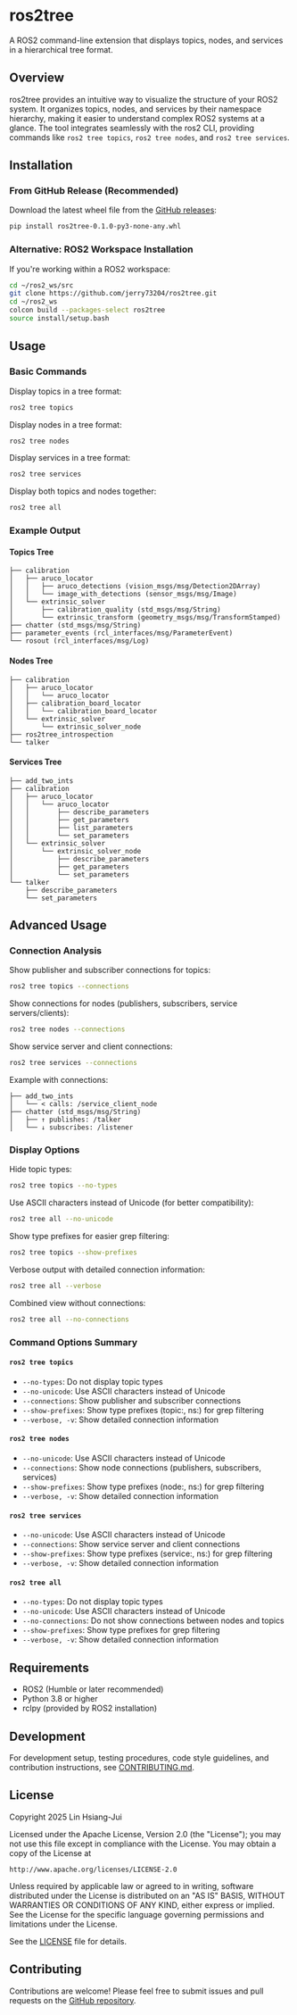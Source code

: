 # ros2tree

A ROS2 command-line extension that displays topics, nodes, and services in a hierarchical tree format.

## Overview

ros2tree provides an intuitive way to visualize the structure of your ROS2 system. It organizes topics, nodes, and services by their namespace hierarchy, making it easier to understand complex ROS2 systems at a glance. The tool integrates seamlessly with the ros2 CLI, providing commands like `ros2 tree topics`, `ros2 tree nodes`, and `ros2 tree services`.

## Installation

### From GitHub Release (Recommended)

Download the latest wheel file from the [GitHub releases](https://github.com/jerry73204/ros2tree/releases):

```bash
pip install ros2tree-0.1.0-py3-none-any.whl
```

### Alternative: ROS2 Workspace Installation

If you're working within a ROS2 workspace:

```bash
cd ~/ros2_ws/src
git clone https://github.com/jerry73204/ros2tree.git
cd ~/ros2_ws
colcon build --packages-select ros2tree
source install/setup.bash
```

## Usage

### Basic Commands

Display topics in a tree format:
```bash
ros2 tree topics
```

Display nodes in a tree format:
```bash
ros2 tree nodes
```

Display services in a tree format:
```bash
ros2 tree services
```

Display both topics and nodes together:
```bash
ros2 tree all
```

### Example Output

#### Topics Tree
```
├── calibration
│   ├── aruco_locator
│   │   ├── aruco_detections (vision_msgs/msg/Detection2DArray)
│   │   └── image_with_detections (sensor_msgs/msg/Image)
│   └── extrinsic_solver
│       ├── calibration_quality (std_msgs/msg/String)
│       └── extrinsic_transform (geometry_msgs/msg/TransformStamped)
├── chatter (std_msgs/msg/String)
├── parameter_events (rcl_interfaces/msg/ParameterEvent)
└── rosout (rcl_interfaces/msg/Log)
```

#### Nodes Tree
```
├── calibration
│   ├── aruco_locator
│   │   └── aruco_locator
│   ├── calibration_board_locator
│   │   └── calibration_board_locator
│   └── extrinsic_solver
│       └── extrinsic_solver_node
├── ros2tree_introspection
└── talker
```

#### Services Tree
```
├── add_two_ints
├── calibration
│   ├── aruco_locator
│   │   └── aruco_locator
│   │       ├── describe_parameters
│   │       ├── get_parameters
│   │       ├── list_parameters
│   │       └── set_parameters
│   └── extrinsic_solver
│       └── extrinsic_solver_node
│           ├── describe_parameters
│           ├── get_parameters
│           └── set_parameters
└── talker
    ├── describe_parameters
    └── set_parameters
```

## Advanced Usage

### Connection Analysis

Show publisher and subscriber connections for topics:
```bash
ros2 tree topics --connections
```

Show connections for nodes (publishers, subscribers, service servers/clients):
```bash
ros2 tree nodes --connections
```

Show service server and client connections:
```bash
ros2 tree services --connections
```

Example with connections:
```
├── add_two_ints
│   └── < calls: /service_client_node
├── chatter (std_msgs/msg/String)
│   ├── ↑ publishes: /talker
│   └── ↓ subscribes: /listener
```

### Display Options

Hide topic types:
```bash
ros2 tree topics --no-types
```

Use ASCII characters instead of Unicode (for better compatibility):
```bash
ros2 tree all --no-unicode
```

Show type prefixes for easier grep filtering:
```bash
ros2 tree topics --show-prefixes
```

Verbose output with detailed connection information:
```bash
ros2 tree all --verbose
```

Combined view without connections:
```bash
ros2 tree all --no-connections
```

### Command Options Summary

#### `ros2 tree topics`
- `--no-types`: Do not display topic types
- `--no-unicode`: Use ASCII characters instead of Unicode
- `--connections`: Show publisher and subscriber connections
- `--show-prefixes`: Show type prefixes (topic:, ns:) for grep filtering
- `--verbose, -v`: Show detailed connection information

#### `ros2 tree nodes`
- `--no-unicode`: Use ASCII characters instead of Unicode
- `--connections`: Show node connections (publishers, subscribers, services)
- `--show-prefixes`: Show type prefixes (node:, ns:) for grep filtering
- `--verbose, -v`: Show detailed connection information

#### `ros2 tree services`
- `--no-unicode`: Use ASCII characters instead of Unicode
- `--connections`: Show service server and client connections
- `--show-prefixes`: Show type prefixes (service:, ns:) for grep filtering
- `--verbose, -v`: Show detailed connection information

#### `ros2 tree all`
- `--no-types`: Do not display topic types
- `--no-unicode`: Use ASCII characters instead of Unicode
- `--no-connections`: Do not show connections between nodes and topics
- `--show-prefixes`: Show type prefixes for grep filtering
- `--verbose, -v`: Show detailed connection information

## Requirements

- ROS2 (Humble or later recommended)
- Python 3.8 or higher
- rclpy (provided by ROS2 installation)

## Development

For development setup, testing procedures, code style guidelines, and contribution instructions, see [CONTRIBUTING.md](CONTRIBUTING.md).

## License

Copyright 2025 Lin Hsiang-Jui

Licensed under the Apache License, Version 2.0 (the "License");
you may not use this file except in compliance with the License.
You may obtain a copy of the License at

    http://www.apache.org/licenses/LICENSE-2.0

Unless required by applicable law or agreed to in writing, software
distributed under the License is distributed on an "AS IS" BASIS,
WITHOUT WARRANTIES OR CONDITIONS OF ANY KIND, either express or implied.
See the License for the specific language governing permissions and
limitations under the License.

See the [LICENSE](LICENSE) file for details.

## Contributing

Contributions are welcome! Please feel free to submit issues and pull requests on the [GitHub repository](https://github.com/jerry73204/ros2tree).
